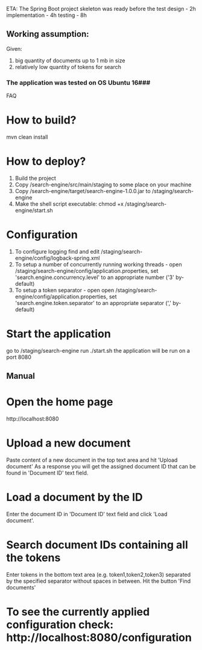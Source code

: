 ETA:
The Spring Boot project skeleton was ready before the test
design - 2h
implementation - 4h
testing  - 8h

## Working assumption:
Given:
1) big quantity of documents up to 1 mb in size
2) relatively low quantity of tokens for search

### The application was tested on OS Ubuntu 16###

FAQ

# How to build?
mvn clean install

# How to deploy?
1. Build the project
2. Copy /search-engine/src/main/staging to some place on your machine
3. Copy /search-engine/target/search-engine-1.0.0.jar to <your path>/staging/search-engine
4. Make the shell script executable: chmod +x <your path>/staging/search-engine/start.sh

# Configuration
1. To configure logging find and edit <your path>/staging/search-engine/config/logback-spring.xml
2. To setup a number of concurrently running working threads - open <your path>/staging/search-engine/config/application.properties,
   set 'search.engine.concurrency.level' to an appropriate number ('3' by-default)
3. To setup a token separator - open open <your path>/staging/search-engine/config/application.properties,
   set 'search.engine.token.separator' to an appropriate separator (',' by-default)


# Start the application
go to <your path>/staging/search-engine
run ./start.sh
the application will be run on a port 8080

## Manual
# Open the home page
http://localhost:8080

# Upload a new document
Paste content of a new document in the top text area and hit 'Upload document'
As a response you will get the assigned document ID that can be found in 'Document ID' text field.

# Load a document by the ID
Enter the document ID in 'Document ID' text field and click 'Load document'.

# Search document IDs containing all the tokens
Enter tokens in the bottom text area (e.g. token1,token2,token3) separated by the specified separator without spaces in
between. Hit the button 'Find documents'

# To see the currently applied configuration check: http://localhost:8080/configuration

